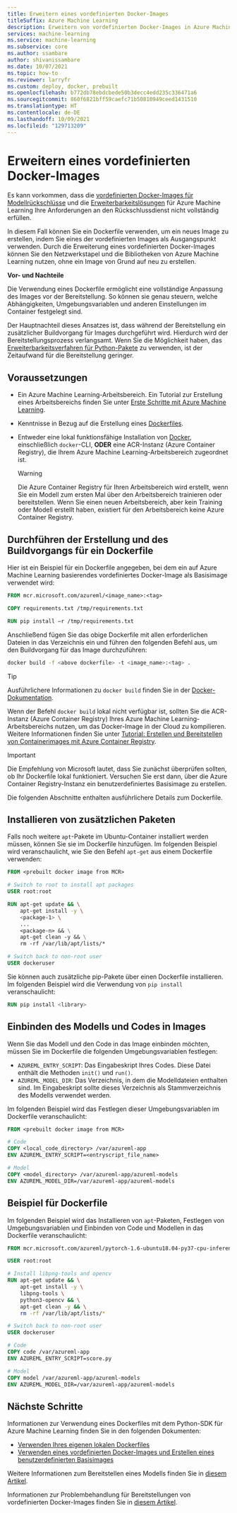 ```yaml
---
title: Erweitern eines vordefinierten Docker-Images
titleSuffix: Azure Machine Learning
description: Erweitern von vordefinierten Docker-Images in Azure Machine Learning
services: machine-learning
ms.service: machine-learning
ms.subservice: core
ms.author: ssambare
author: shivanissambare
ms.date: 10/07/2021
ms.topic: how-to
ms.reviewer: larryfr
ms.custom: deploy, docker, prebuilt
ms.openlocfilehash: b772db78ebdcbede50b3decc4edd235c336471a6
ms.sourcegitcommit: 860f6821bff59caefc71b50810949ceed1431510
ms.translationtype: HT
ms.contentlocale: de-DE
ms.lasthandoff: 10/09/2021
ms.locfileid: "129713209"
---
```

# <a name="extend-a-prebuilt-docker-image"></a>Erweitern eines vordefinierten Docker-Images

Es kann vorkommen, dass die [vordefinierten Docker-Images für Modellrückschlüsse](concept-prebuilt-docker-images-inference.md) und die [Erweiterbarkeitslösungen](./how-to-prebuilt-docker-images-inference-python-extensibility.md) für Azure Machine Learning Ihre Anforderungen an den Rückschlussdienst nicht vollständig erfüllen.

In diesem Fall können Sie ein Dockerfile verwenden, um ein neues Image zu erstellen, indem Sie eines der vordefinierten Images als Ausgangspunkt verwenden. Durch die Erweiterung eines vordefinierten Docker-Images können Sie den Netzwerkstapel und die Bibliotheken von Azure Machine Learning nutzen, ohne ein Image von Grund auf neu zu erstellen.

**Vor- und Nachteile**

Die Verwendung eines Dockerfile ermöglicht eine vollständige Anpassung des Images vor der Bereitstellung. So können sie genau steuern, welche Abhängigkeiten, Umgebungsvariablen und anderen Einstellungen im Container festgelegt sind.

Der Hauptnachteil dieses Ansatzes ist, dass während der Bereitstellung ein zusätzlicher Buildvorgang für Images durchgeführt wird. Hierdurch wird der Bereitstellungsprozess verlangsamt. Wenn Sie die Möglichkeit haben, das [Erweiterbarkeitsverfahren für Python-Pakete](./how-to-prebuilt-docker-images-inference-python-extensibility.md) zu verwenden, ist der Zeitaufwand für die Bereitstellung geringer.
## <a name="prerequisites"></a>Voraussetzungen

* Ein Azure Machine Learning-Arbeitsbereich. Ein Tutorial zur Erstellung eines Arbeitsbereichs finden Sie unter [Erste Schritte mit Azure Machine Learning](quickstart-create-resources.md).
* Kenntnisse in Bezug auf die Erstellung eines [Dockerfiles](https://docs.docker.com/engine/reference/builder/).
* Entweder eine lokal funktionsfähige Installation von [Docker](https://www.docker.com/), einschließlich `docker`-CLI, **ODER** eine ACR-Instanz (Azure Container Registry), die Ihrem Azure Machine Learning-Arbeitsbereich zugeordnet ist.

    > [!WARNING]
    > Die Azure Container Registry für Ihren Arbeitsbereich wird erstellt, wenn Sie ein Modell zum ersten Mal über den Arbeitsbereich trainieren oder bereitstellen. Wenn Sie einen neuen Arbeitsbereich, aber kein Training oder Modell erstellt haben, existiert für den Arbeitsbereich keine Azure Container Registry.
## <a name="create-and-build-dockerfile"></a>Durchführen der Erstellung und des Buildvorgangs für ein Dockerfile

Hier ist ein Beispiel für ein Dockerfile angegeben, bei dem ein auf Azure Machine Learning basierendes vordefiniertes Docker-Image als Basisimage verwendet wird:

```Dockerfile
FROM mcr.microsoft.com/azureml/<image_name>:<tag>

COPY requirements.txt /tmp/requirements.txt

RUN pip install –r /tmp/requirements.txt
```

Anschließend fügen Sie das obige Dockerfile mit allen erforderlichen Dateien in das Verzeichnis ein und führen den folgenden Befehl aus, um den Buildvorgang für das Image durchzuführen:

```bash
docker build -f <above dockerfile> -t <image_name>:<tag> .
```

> [!TIP]
> Ausführlichere Informationen zu `docker build` finden Sie in der [Docker-Dokumentation](https://docs.docker.com/engine/reference/commandline/build/).

Wenn der Befehl `docker build` lokal nicht verfügbar ist, sollten Sie die ACR-Instanz (Azure Container Registry) Ihres Azure Machine Learning-Arbeitsbereichs nutzen, um das Docker-Image in der Cloud zu kompilieren. Weitere Informationen finden Sie unter [Tutorial: Erstellen und Bereitstellen von Containerimages mit Azure Container Registry](../container-registry/container-registry-tutorial-quick-task.md).

> [!IMPORTANT]
> Die Empfehlung von Microsoft lautet, dass Sie zunächst überprüfen sollten, ob Ihr Dockerfile lokal funktioniert. Versuchen Sie erst dann, über die Azure Container Registry-Instanz ein benutzerdefiniertes Basisimage zu erstellen.

Die folgenden Abschnitte enthalten ausführlichere Details zum Dockerfile.

## <a name="install-extra-packages"></a>Installieren von zusätzlichen Paketen

Falls noch weitere `apt`-Pakete im Ubuntu-Container installiert werden müssen, können Sie sie im Dockerfile hinzufügen. Im folgenden Beispiel wird veranschaulicht, wie Sie den Befehl `apt-get` aus einem Dockerfile verwenden:

```Dockerfile
FROM <prebuilt docker image from MCR>

# Switch to root to install apt packages
USER root:root

RUN apt-get update && \
    apt-get install -y \
    <package-1> \
    ... 
    <package-n> && \
    apt-get clean -y && \
    rm -rf /var/lib/apt/lists/*

# Switch back to non-root user
USER dockeruser
```

Sie können auch zusätzliche pip-Pakete über einen Dockerfile installieren. Im folgenden Beispiel wird die Verwendung von `pip install` veranschaulicht:

```Dockerfile
RUN pip install <library>
```

<a id="buildmodel"></a>

## <a name="build-model-and-code-into-images"></a>Einbinden des Modells und Codes in Images

Wenn Sie das Modell und den Code in das Image einbinden möchten, müssen Sie im Dockerfile die folgenden Umgebungsvariablen festlegen:

* `AZUREML_ENTRY_SCRIPT`: Das Eingabeskript Ihres Codes. Diese Datei enthält die Methoden `init()` und `run()`.
* `AZUREML_MODEL_DIR`: Das Verzeichnis, in dem die Modelldateien enthalten sind. Im Eingabeskript sollte dieses Verzeichnis als Stammverzeichnis des Modells verwendet werden.

Im folgenden Beispiel wird das Festlegen dieser Umgebungsvariablen im Dockerfile veranschaulicht:

```Dockerfile
FROM <prebuilt docker image from MCR>

# Code
COPY <local_code_directory> /var/azureml-app
ENV AZUREML_ENTRY_SCRIPT=<entryscript_file_name>

# Model
COPY <model_directory> /var/azureml-app/azureml-models
ENV AZUREML_MODEL_DIR=/var/azureml-app/azureml-models
```

## <a name="example-dockerfile"></a>Beispiel für Dockerfile

Im folgenden Beispiel wird das Installieren von `apt`-Paketen, Festlegen von Umgebungsvariablen und Einbinden von Code und Modellen in das Dockerfile veranschaulicht:

```Dockerfile
FROM mcr.microsoft.com/azureml/pytorch-1.6-ubuntu18.04-py37-cpu-inference:latest 

USER root:root

# Install libpng-tools and opencv
RUN apt-get update && \
    apt-get install -y \
    libpng-tools \
    python3-opencv && \
    apt-get clean -y && \
    rm -rf /var/lib/apt/lists/*

# Switch back to non-root user
USER dockeruser

# Code
COPY code /var/azureml-app
ENV AZUREML_ENTRY_SCRIPT=score.py

# Model
COPY model /var/azureml-app/azureml-models
ENV AZUREML_MODEL_DIR=/var/azureml-app/azureml-models
```

## <a name="next-steps"></a>Nächste Schritte

Informationen zur Verwendung eines Dockerfiles mit dem Python-SDK für Azure Machine Learning finden Sie in den folgenden Dokumenten:

* [Verwenden Ihres eigenen lokalen Dockerfiles](how-to-use-environments.md#use-your-own-dockerfile)
* [Verwenden eines vordefinierten Docker-Images und Erstellen eines benutzerdefinierten Basisimages](how-to-use-environments.md#use-a-prebuilt-docker-image)

Weitere Informationen zum Bereitstellen eines Modells finden Sie in [diesem Artikel](how-to-deploy-and-where.md).

Informationen zur Problembehandlung für Bereitstellungen von vordefinierten Docker-Images finden Sie in [diesem Artikel](how-to-troubleshoot-prebuilt-docker-image-inference.md).